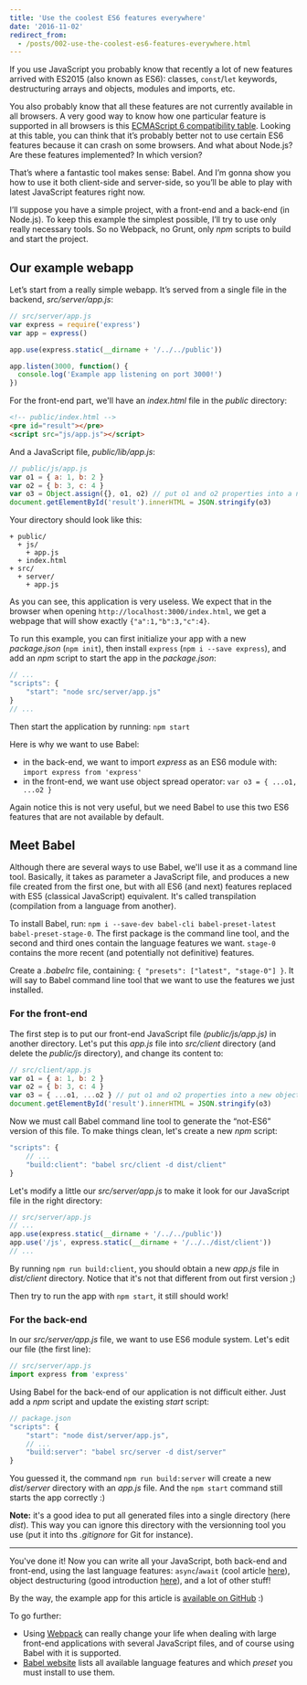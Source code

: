 ```yaml
---
title: 'Use the coolest ES6 features everywhere'
date: '2016-11-02'
redirect_from:
  - /posts/002-use-the-coolest-es6-features-everywhere.html
---
```


If you use JavaScript you probably know that recently a lot of new features arrived with ES2015 (also known as ES6): classes, `const`/`let` keywords, destructuring arrays and objects, modules and imports, etc.

You also probably know that all these features are not currently available in all browsers. A very good way to know how one particular feature is supported in all browsers is this [ECMAScript 6 compatibility table](http://kangax.github.io/compat-table/es2016plus/). Looking at this table, you can think that it’s probably better not to use certain ES6 features because it can crash on some browsers. And what about Node.js? Are these features implemented? In which version?

That’s where a fantastic tool makes sense: Babel. And I’m gonna show you how to use it both client-side and server-side, so you’ll be able to play with latest JavaScript features right now.

<!--readmore-->

I’ll suppose you have a simple project, with a front-end and a back-end (in Node.js). To keep this example the simplest possible, I’ll try to use only really necessary tools. So no Webpack, no Grunt, only _npm_ scripts to build and start the project.

## Our example webapp

Let’s start from a really simple webapp. It’s served from a single file in the backend, _src/server/app.js_:

```javascript
// src/server/app.js
var express = require('express')
var app = express()

app.use(express.static(__dirname + '/../../public'))

app.listen(3000, function() {
  console.log('Example app listening on port 3000!')
})
```

For the front-end part, we'll have an _index.html_ file in the _public_ directory:

```html
<!-- public/index.html -->
<pre id="result"></pre>
<script src="js/app.js"></script>
```

And a JavaScript file, _public/lib/app.js_:

```javascript
// public/js/app.js
var o1 = { a: 1, b: 2 }
var o2 = { b: 3, c: 4 }
var o3 = Object.assign({}, o1, o2) // put o1 and o2 properties into a new object o3
document.getElementById('result').innerHTML = JSON.stringify(o3)
```

Your directory should look like this:

```
+ public/
  + js/
    + app.js
  + index.html
+ src/
  + server/
    + app.js
```

As you can see, this application is very useless. We expect that in the browser when opening `http://localhost:3000/index.html`, we get a webpage that will show exactly `{"a":1,"b":3,"c":4}`.

To run this example, you can first initialize your app with a new _package.json_ (`npm init`), then install `express` (`npm i --save express`), and add an _npm_ script to start the app in the _package.json_:

```javascript
// ...
"scripts": {
    "start": "node src/server/app.js"
}
// ...
```

Then start the application by running: `npm start`

Here is why we want to use Babel:

- in the back-end, we want to import _express_ as an ES6 module with: `import express from 'express'`
- in the front-end, we want use object spread operator: `var o3 = { ...o1, ...o2 }`

Again notice this is not very useful, but we need Babel to use this two ES6 features that are not available by default.

## Meet Babel

Although there are several ways to use Babel, we'll use it as a command line tool. Basically, it takes as parameter a JavaScript file, and produces a new file created from the first one, but with all ES6 (and next) features replaced with ES5 (classical JavaScript) equivalent. It's called transpilation (compilation from a language from another).

To install Babel, run: `npm i --save-dev babel-cli babel-preset-latest babel-preset-stage-0`. The first package is the command line tool, and the second and third ones contain the language features we want. `stage-0` contains the more recent (and potentially not definitive) features.

Create a _.babelrc_ file, containing: `{ "presets": ["latest", "stage-0"] }`. It will say to Babel command line tool that we want to use the features we just installed.

### For the front-end

The first step is to put our front-end JavaScript file _(public/js/app.js)_ in another directory. Let's put this _app.js_ file into _src/client_ directory (and delete the _public/js_ directory), and change its content to:

```javascript
// src/client/app.js
var o1 = { a: 1, b: 2 }
var o2 = { b: 3, c: 4 }
var o3 = { ...o1, ...o2 } // put o1 and o2 properties into a new object o3
document.getElementById('result').innerHTML = JSON.stringify(o3)
```

Now we must call Babel command line tool to generate the “not-ES6” version of this file. To make things clean, let's create a new _npm_ script:

```javascript
"scripts": {
    // ...
    "build:client": "babel src/client -d dist/client"
}
```

Let's modify a little our _src/server/app.js_ to make it look for our JavaScript file in the right directory:

```javascript
// src/server/app.js
// ...
app.use(express.static(__dirname + '/../../public'))
app.use('/js', express.static(__dirname + '/../../dist/client'))
// ...
```

By running `npm run build:client`, you should obtain a new _app.js_ file in _dist/client_ directory. Notice that it's not that different from out first version ;)

Then try to run the app with `npm start`, it still should work!

### For the back-end

In our _src/server/app.js_ file, we want to use ES6 module system. Let's edit our file (the first line):

```javascript
// src/server/app.js
import express from 'express'
```

Using Babel for the back-end of our application is not difficult either. Just add a _npm_ script and update the existing _start_ script:

```javascript
// package.json
"scripts": {
    "start": "node dist/server/app.js",
    // ...
    "build:server": "babel src/server -d dist/server"
}
```

You guessed it, the command `npm run build:server` will create a new _dist/server_ directory with an _app.js_ file. And the `npm start` command still starts the app correctly :)

**Note:** it's a good idea to put all generated files into a single directory (here _dist_). This way you can ignore this directory with the versionning tool you use (put it into ths _.gitignore_ for Git for instance).

---

You've done it! Now you can write all your JavaScript, both back-end and front-end, using the last language features: `async`/`await` (cool article [here](https://www.twilio.com/blog/2015/10/asyncawait-the-hero-javascript-deserved.html)), object destructuring (good introduction [here](http://exploringjs.com/es6/ch_destructuring.html)), and a lot of other stuff!

By the way, the example app for this article is [available on GitHub](https://github.com/scastiel/hello-babel) :)

To go further:

- Using [Webpack](https://webpack.github.io/) can really change your life when dealing with large front-end applications with several JavaScript files, and of course using Babel with it is supported.
- [Babel website](http://babeljs.io/docs/plugins/) lists all available language features and which _preset_ you must install to use them.
